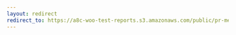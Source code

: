```yaml
---
layout: redirect
redirect_to: https://a8c-woo-test-reports.s3.amazonaws.com/public/pr-merge/40600/api/index.html
---
```

